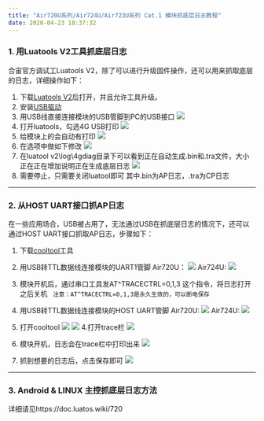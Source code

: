 ```yaml
---
title: "Air720U系列/Air724U/Air723U系列 Cat.1 模块抓底层日志教程"
date: 2020-04-23 18:37:32
---
```


### 1. 用Luatools V2工具抓底层日志
合宙官方调试工Luatools V2，除了可以进行升级固件操作，还可以用来抓取底层的日志，详细操作如下：
1. 下载[Luatools V2](http://www.openluat.com/Product/file/luatoolsV2-redirect.html "Luatools V2")后打开，并且允许工具升级。
2. 安装[USB驱动](http://www.openluat.com/Product/file/uis8910dm/sw_file_20200303181718_8910_module_usb_driver_signed%20_20200303_hezhou.7z "USB驱动")
2. 用USB线直接连接模块的USB管脚到PC的USB接口
![](http://doc.openluat.com/api/static/editormd/php/../uploads/5_12742.jpg)
3. 打开luatools，勾选4G USB打印
![](http://doc.openluat.com/api/static/editormd/php/../uploads/5_42120.png)
4. 给模块上的会自动有打印
![](http://doc.openluat.com/api/static/editormd/php/../uploads/5_38565.png)
5. 在选项中做如下修改
![](http://openluat-luatcommunity.oss-cn-hangzhou.aliyuncs.com/images/20200915093856176_微信图片_20200915093707.png)
5. 在luatool v2\log\4gdiag目录下可以看到正在自动生成.bin和.tra文件，大小正在正在增加说明正在生成底层日志
![](http://doc.openluat.com/api/static/editormd/php/../uploads/5_79277.gif)
6. 需要停止，只需要关闭luatool即可
其中.bin为AP日志，.tra为CP日志


------------


### 2. 从HOST UART接口抓AP日志
在一些应用场合，USB被占用了，无法通过USB在抓底层日志的情况下，还可以通过HOST UART接口抓取AP日志，步骤如下：
1. 下载[cooltool](http://openluat-erp.oss-cn-hangzhou.aliyuncs.com/erp_site_file/product_file/sw_file_20200428182924_8910_coolwatch_win32_R2.0.0002.7z "cooltool")工具
2. 用USB转TTL数据线连接模块的UART1管脚
Air720U：
![](http://doc.openluat.com/api/static/editormd/php/../uploads/5_40469.png)
Air724U:
![](http://doc.openluat.com/api/static/editormd/php/../uploads/5_65362.png)
3. 模块开机后，通过串口工具发AT^TRACECTRL=0,1,3 这个指令，将日志打开之后关机
` 注意：AT^TRACECTRL=0,1,3是永久生效的，可以断电保存`

2. 用USB转TTL数据线连接模块的HOST UART管脚
Air720U:
![](http://doc.openluat.com/api/static/editormd/php/../uploads/5_20712.png)
Air724U:
![](http://doc.openluat.com/api/static/editormd/php/../uploads/5_10973.png)
3. 打开cooltool
![](http://doc.openluat.com/api/static/editormd/php/../uploads/5_50568.png)
![](http://doc.openluat.com/api/static/editormd/php/../uploads/5_90011.png)
4.打开trace栏
![](http://doc.openluat.com/api/static/editormd/php/../uploads/5_13067.gif)
5. 模块开机，日志会在trace栏中打印出来
![](http://doc.openluat.com/api/static/editormd/php/../uploads/5_23567.gif)
6. 抓到想要的日志后，点击保存即可
![](http://doc.openluat.com/api/static/editormd/php/../uploads/5_54285.gif)

------------

### 3. Android & LINUX 主控抓底层日志方法
详细请见https://doc.luatos.wiki/720


